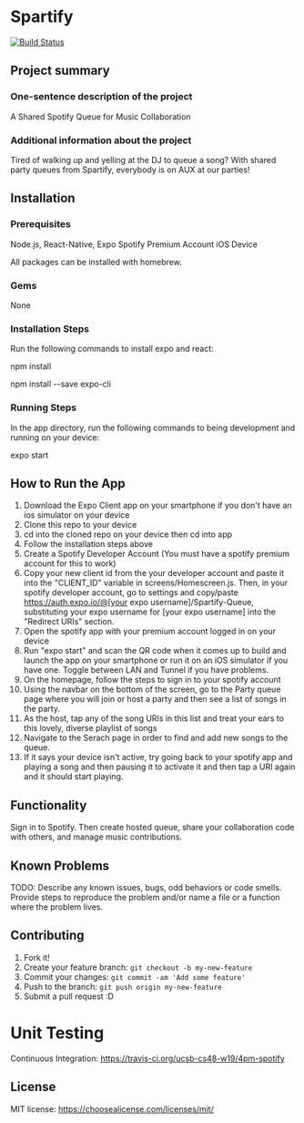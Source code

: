 # Spartify

<a href="https://travis-ci.org/ucsb-cs48-w19/4pm-spotify">
<img src="https://travis-ci.org/ucsb-cs48-w19/4pm-spotify.svg?branch=master" alt="Build Status">
</a>

## Project summary

### One-sentence description of the project

A Shared Spotify Queue for Music Collaboration

### Additional information about the project

Tired of walking up and yelling at the DJ to queue a song? With shared party queues from Spartify, everybody is on AUX at our parties!

## Installation

### Prerequisites

Node.js,
React-Native,
Expo
Spotify Premium Account
iOS Device

All packages can be installed with homebrew.

### Gems

None

### Installation Steps

Run the following commands to install expo and react:

npm install

npm install --save expo-cli

### Running Steps

In the app directory, run the following commands to being development and running on your device:

expo start

## How to Run the App

1) Download the Expo Client app on your smartphone if you don't have an ios simulator on your device
2) Clone this repo to your device
3) cd into the cloned repo on your device then cd into app
4) Follow the installation steps above
5) Create a Spotify Developer Account (You must have a spotify premium account for this to work)
6) Copy your new client id from the your developer account and paste it into the "CLIENT_ID" variable in 
   screens/Homescreen.js.  Then, in your spotify developer account, go to settings and copy/paste https://auth.expo.io/@[your expo username]/Spartify-Queue, substituting your expo username for [your expo username]
   into the "Redirect URIs" section.
9) Open the spotify app with your premium account logged in on your device 
10) Run "expo start" and scan the QR code when it comes up to build and launch the app on your smartphone or run it on an iOS simulator if you have one. Toggle between LAN and Tunnel if you have problems.
11) On the homepage, follow the steps to sign in to your spotify account
12) Using the navbar on the bottom of the screen, go to the Party queue page where you will join or host a party and then see a list of songs in the party.
13) As the host, tap any of the song URIs in this list and treat your ears to this lovely, diverse playlist of songs
14) Navigate to the Serach page in order to find and add new songs to the queue.
14) If it says your device isn't active, try going back to your spotify app and playing a song and then pausing it to activate it and then tap a URI again and it should start playing.

## Functionality

Sign in to Spotify. Then create hosted queue, share your collaboration code with others, and manage music contributions. 

## Known Problems

TODO: Describe any known issues, bugs, odd behaviors or code smells. 
Provide steps to reproduce the problem and/or name a file or a function where the problem lives.

## Contributing
1. Fork it!
2. Create your feature branch: `git checkout -b my-new-feature`
3. Commit your changes: `git commit -am 'Add some feature'`
4. Push to the branch: `git push origin my-new-feature`
5. Submit a pull request :D

# Unit Testing
Continuous Integration: https://travis-ci.org/ucsb-cs48-w19/4pm-spotify

## License
MIT license: <https://choosealicense.com/licenses/mit/>
